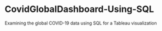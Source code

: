 # CovidGlobalDashboard-Using-SQL
Examining the global COVID-19 data using SQL for a Tableau visualization
